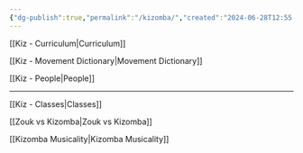 ```yaml
---
{"dg-publish":true,"permalink":"/kizomba/","created":"2024-06-28T12:55:26.000-04:00","updated":"2024-09-23T15:50:50.048-04:00"}
---
```



[[Kiz - Curriculum\|Curriculum]]

[[Kiz - Movement Dictionary\|Movement Dictionary]]

[[Kiz - People\|People]]

---

[[Kiz - Classes\|Classes]]

[[Zouk vs Kizomba\|Zouk vs Kizomba]]

[[Kizomba Musicality\|Kizomba Musicality]]
